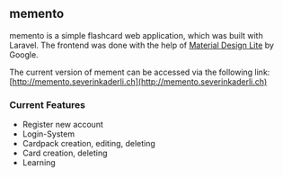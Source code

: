 ## memento
memento is a simple flashcard web application, which was built with Laravel. The frontend was done with the help of [Material Design Lite](https://github.com/google/material-design-lite) by Google.

The current version of mement can be accessed via the following link:
[http://memento.severinkaderli.ch](http://memento.severinkaderli.ch)

### Current Features
* Register new account
* Login-System
* Cardpack creation, editing, deleting
* Card creation, deleting
* Learning

